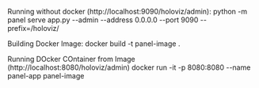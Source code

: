 Running without docker (http://localhost:9090/holoviz/admin):
python -m panel serve app.py --admin --address 0.0.0.0 --port 9090 --prefix=/holoviz/

Building Docker Image:
docker build -t panel-image .

Running DOcker COntainer from Image (http://localhost:8080/holoviz/admin)
docker run -it -p 8080:8080 --name panel-app panel-image